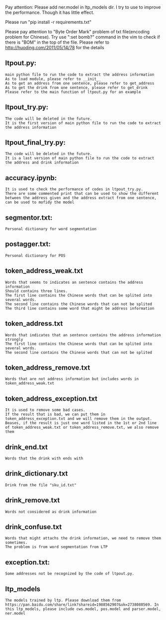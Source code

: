Pay attention: Please add ner.model in ltp_models dir. I try to use to improve the performance. Though it has little effect.

Please run "pip install -r requirements.txt"

Please pay attention to "Byte Order Mark" problem of txt file(encoding problem for Chinese). Try use ":set bomb?" command in the vim to check if there is "BOM" in the top of the file. Please refer to http://huoding.com/2011/05/14/78 for the details


ltpout.py:
--------------
    main python file to run the code to extract the address information
    As to load module, please refer to __init__ 
    As to get an address from one sentence, please refer to get_address
    As to get the drink from one sentence, please refer to get_drink
    Please refer to the main function of ltpout.py for an example

ltpout_try.py:
--------------
    The code will be deleted in the future. 
    It is the first version of main python file to run the code to extract the address information

ltpout_final_try.py:
--------------
    The code will be deleted in the future. 
    It is a last version of main python file to run the code to extract the address and drink information


accuracy.ipynb:
--------------
    It is used to check the performance of codes in ltpout_try.py. 
    There are some commented print that can be used to show the different between the address given and the address extract from one sentence, can be used to mofidy the model

segmentor.txt:
--------------
    Personal dictionary for word segmentation

postagger.txt:
-------------
    Personal dictionary for POS

token_address_weak.txt
-------------
    Words that seems to indicates an sentence contains the address information
    Should contains three lines. 
    The first line contains the Chinese words that can be splited into several words.
    The second line contains the Chinese words that can not be splited
    The third line contains some word that might be address information
    
token_address.txt
------------
    Words that indicates that an sentence contains the address information strongly
    The first line contains the Chinese words that can be splited into several words.
    The second line contains the Chinese words that can not be splited

token_address_remove.txt
-------------
    Words that are not address information but includes words in token_address_weak.txt

token_address_exception.txt
-------------
    It is used to remove some bad cases. 
    If the result that is bad, we can put them in token_address_exception.txt and we will remove them in the output. 
    Beases, if the result is just one word listed in the 1st or 2nd line of token_address_weak.txt or token_address_remove.txt, we also remove them


drink_end.txt
-------------
    Words that the drink with ends with

drink_dictionary.txt
-------------
    Drink from the file "sku_id.txt"

drink_remove.txt
-------------
    Words not considered as drink information

drink_confuse.txt
-------------
    Words that might attachs the drink information, we need to remove them sometimes. 
    The problem is from word segmentation from LTP

exception.txt:
-------------
    Some addresses not be recognized by the code of ltpout.py. 

ltp_models
---------------
    The models trained by ltp. Please download them from https://pan.baidu.com/share/link?shareid=1988562907&uk=2738088569. In this ltp_models, please include cws.model, pos.model and parser.model, ner.model



